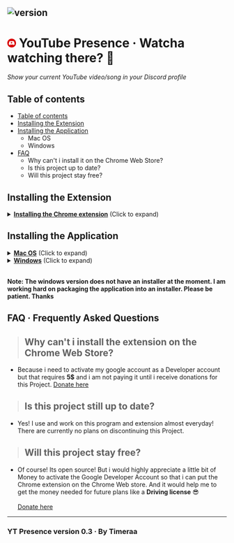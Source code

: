 ## ![version](https://img.shields.io/badge/Version-0.3-brightgreen.svg?style=flat-square)

# <img src="icon.png" width="20" draggable="false"><b> </b>YouTube Presence &middot; Watcha watching there? 👀

_Show your current YouTube video/song in your Discord profile_

## Table of contents

- [Table of contents](#table-of-contents)
- [Installing the Extension](#installing-the-extension)
- [Installing the Application](#installing-the-application)
  - Mac OS
  - Windows
- [FAQ](#faq-·-frequently-asked-questions)
  - Why can't i install it on the Chrome Web Store?
  - Is this project up to date?
  - Will this project stay free?

## Installing the Extension

<details>
  <summary><b><u>Installing the Chrome extension</u></b> (Click to expand)</summary>
  <h1>Chrome extension installation</h1>
  <ol>
    <li>Download the latest version of the <a href="https://github.com/Timeraa/YT-Presence/releases/latest">extension</a>
    </li>
    <li>Extract the downloaded <b>.zip</b> file</li>
    <li>Open Chrome</li>
    <li>Go to <a href="chrome://extensions/">chrome://extensions/</a></li>
    <li>Turn on <b>Developer mode</b><br>
      <img src="developerMode.png">
    </li>
    <li>Click "<b>Load unpacked extension</b>"<br>
      <img src="loadUnpackedExtension.png">
    </li>
    <li>Load the extracted <b>Extension</b> folder</li>
    <li>Install the <a href="#installing-the-application">application</a></li>
  </ol>
</details>

## Installing the Application

<details>
  <summary><b><u>Mac OS</u></b> (Click to expand)</summary>
  <h1>Installation on Mac OS</h1>
  <ol>
    <li>Download the latest version of the <a href="https://github.com/Timeraa/YT-Presence/releases/latest">application</a>
    </li>
    <li>Extract the downloaded <b>.zip</b> file</li>
    <li>Open the extracted folder and run the <b>.dmg</b> file</li>
    <li>Drag <b>YT Presence</b> Into your <b>Applications</b> Folder</li>
    <li>Open your Launchpad</li>
    <li>Open <b>YT Presence</b></li>
    <li>Enjoy!</li>
  </ol>
</details>

<details>
  <summary><b><u>Windows</u></b> (Click to expand)</summary>
  <h1>Installation on Windows</h1>
  <ol>
    <li>Extract the downloaded <b>.zip</b> file</li>
    <li>Open extracted folder and run <b>YT Presence.exe</b></li>
  </ol>
</details>
<br>

**Note: The windows version does not have an installer at the moment. I am working hard on packaging the application into an installer. Please be patient. Thanks**

## FAQ &middot; Frequently Asked Questions

> ## Why can't i install the extension on the **Chrome Web Store**?<br>

- Because i need to activate my google account as a Developer account but that requires **5$** and i am not paying it until i receive donations for this Project. <a href="https://www.paypal.com/cgi-bin/webscr?cmd=_s-xclick&hosted_button_id=ZU8Q766ACS2WS&lc=US">Donate here</a>

> ## Is this project still up to date?<br>

- Yes! I use and work on this program and extension almost everyday!<br>There are currently no plans on discontinuing this Project.

> ## Will this project stay free?<br>

- Of course! Its open source! But i would highly appreciate a little bit of Money to activate the Google Developer Account so that i can put the Chrome extension on the Chrome Web store. And it would help me to get the money needed for future plans like a **Driving license** 😎<br><br><a href="https://www.paypal.com/cgi-bin/webscr?cmd=_s-xclick&hosted_button_id=ZU8Q766ACS2WS&lc=US">Donate here</a>

---

### YT Presence version 0.3 &middot; By Timeraa
